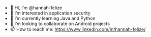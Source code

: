 - 👋 Hi, I’m @hannah-felize
- 👀 I’m interested in application security
- 🌱 I’m currently learning Java and Python
- 💞️ I’m looking to collaborate on Android projects
- 📫 How to reach me: https://www.linkedin.com/in/hannah-felize/
<!---
hannah-felize/hannah-felize is a ✨ special ✨ repository because its `README.md` (this file) appears on your GitHub profile.
You can click the Preview link to take a look at your changes.
--->
